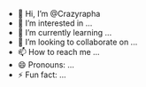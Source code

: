 - 👋 Hi, I’m @Crazyrapha
- 👀 I’m interested in ...
- 🌱 I’m currently learning ...
- 💞️ I’m looking to collaborate on ...
- 📫 How to reach me ...
- 😄 Pronouns: ...
- ⚡ Fun fact: ...

<!---
Crazyrapha/Crazyrapha is a ✨ special ✨ repository because its `README.md` (this file) appears on your GitHub profile.
You can click the Preview link to take a look at your changes.
--->
